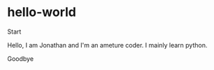 # hello-world
Start

Hello, I am Jonathan and I'm an ameture coder. I mainly learn python.

Goodbye
